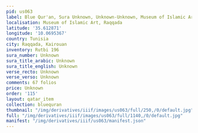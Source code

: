 ```yaml
---
pid: us063
label: Blue Qur'an, Sura Unknown, Unknown-Unknown, Museum of Islamic Art, Raqqada
localisation: Museum of Islamic Art, Raqqada
latitude: '35.612871'
longitude: '10.0695367'
country: Tunisia
city: Raqqada, Kairouan
inventory: Rutbi 196
sura_number: Unknown
sura_title_arabic: Unknown
sura_title_english: Unknown
verse_recto: Unknown
verse_verso: Unknown
comments: 67 folios
price: Unknown
order: '115'
layout: qatar_item
collection: bluequran
thumbnail: "/img/derivatives/iiif/images/us063/full/250,/0/default.jpg"
full: "/img/derivatives/iiif/images/us063/full/1140,/0/default.jpg"
manifest: "/img/derivatives/iiif/us063/manifest.json"
---
```

